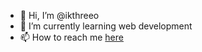 - 👋 Hi, I’m @ikthreeo
- 🌱 I’m currently learning web development
- 📫 How to reach me [here](mailto:git@ieshaan.com)
